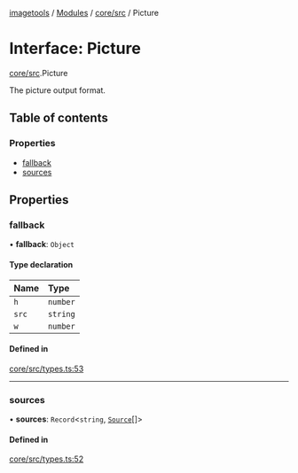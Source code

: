 [imagetools](../README.md) / [Modules](../modules.md) / [core/src](../modules/core_src.md) / Picture

# Interface: Picture

[core/src](../modules/core_src.md).Picture

The picture output format.

## Table of contents

### Properties

- [fallback](core_src.Picture.md#fallback)
- [sources](core_src.Picture.md#sources)

## Properties

### fallback

• **fallback**: `Object`

#### Type declaration

| Name | Type |
| :------ | :------ |
| `h` | `number` |
| `src` | `string` |
| `w` | `number` |

#### Defined in

[core/src/types.ts:53](https://github.com/JonasKruckenberg/imagetools/blob/0016446/packages/core/src/types.ts#L53)

___

### sources

• **sources**: `Record`<`string`, [`Source`](core_src.Source.md)[]\>

#### Defined in

[core/src/types.ts:52](https://github.com/JonasKruckenberg/imagetools/blob/0016446/packages/core/src/types.ts#L52)
